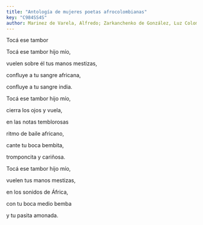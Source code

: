 ```yaml
---
title: "Antología de mujeres poetas afrocolombianas"
key: "C984SS4S"
author: Marinez de Varela, Alfredo; Zarkanchenko de González, Luz Colombia; Posada de Pupo, Elisa; Panchano, Lucrecia; Benet Robinson, Ofelia Margarita; Mina Díaz, Bertulia; Ramírez Nieva, María Teresa; Viveros Vigoya, Leida; Mina Díaz, Imelda; Grueso Romero, Mary; Posso Figueria, Amalia Lú; Mina Díaz, Ana Teresa; Valencia, Laura Victoria; Vélez, Turque; Chavarría Londoño, Hermilda; Cueto Mercado, Muris; Truque, Sonia Nadhezda; Sierra González, Lya; Zapata Pérez, Edelma; Castillo, Nila del Socorro; Truque, Yvonne América; Diago, Ruth Patricia; Corpus Stephens, Briceña; de la Torre Córdoba, Jenny; Adress Guzmán, Alexandra; Guerrero Muñoz, Clara; Duque Palacios, Sayly; Castillo Reina, Felipa Trifenia; Solarte Orejuela, Sonia
---
```

<div data-schema-version="6"><p>Tocá ese tambor</p> <p>Tocá ese tambor hijo mío,</p> <p>vuelen sobre él tus manos mestizas,</p> <p>confluye a tu sangre africana,</p> <p>confluye a tu sangre india.</p> <p>Tocá ese tambor hijo mío,</p> <p>cierra los ojos y vuela,</p> <p>en las notas temblorosas</p> <p>ritmo de baile africano,</p> <p>cante tu boca bembita,</p> <p>tromponcita y cariñosa.</p> <p>Tocá ese tambor hijo mío,</p> <p>vuelen tus manos mestizas,</p> <p>en los sonidos de África,</p> <p>con tu boca medio bemba</p> <p>y tu pasita amonada.</p> </div>